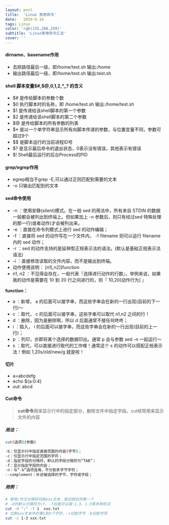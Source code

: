 ```yaml
---
layout: post
title:  'Linux 常用命令'
date:   2019-6-14
tags: Linux
color: 'rgb(135,206,250)'
subtitle: 'Linux常用命令汇总'
cover: ''
---
```


#### dirname、basename作用

- 去除路径最后一级，即/home/test.sh 输出:/home 
- 输出路径最后一级，即/home/test.sh 输出:test.sh
####  shell 脚本变量$#,$@,$0,$1,$2,$*,$,$? 的含义
- $# 是传给脚本的参数个数
- $0 执行脚本时的名称，即 /home/test.sh  输出:/home/test.sh
- $1 是传递给该shell脚本的第一个参数
- $2 是传递给该shell脚本的第二个参数
- $@ 是传给脚本的所有参数的列表
- $* 是以一个单字符串显示所有向脚本传递的参数，与位置变量不同，参数可超过9个
- $$ 是脚本运行的当前进程ID号
- $? 是显示最后命令的退出状态，0表示没有错误，其他表示有错误
- $! Shell最后运行的后台Process的PID 
#### grep/egrep作用

- egrep相当于grep -E,可以通过正则匹配到需要的文本
- -o 只输出匹配到的文本
#### sed命令使用

- -n ：使用安静(silent)模式。在一般 sed 的用法中，所有来自 STDIN 的数据一般都会被列出到终端上。但如果加上 -n 参数后，则只有经过sed 特殊处理的那一行(或者动作)才会被列出来。
- -e ：直接在命令列模式上进行 sed 的动作编辑；
- -f ：直接将 sed 的动作写在一个文件内， -f filename 则可以运行 filename 内的 sed 动作；
- -r ：sed 的动作支持的是延伸型正规表示法的语法。(默认是基础正规表示法语法)
- -i ：直接修改读取的文件内容，而不是输出到终端。
- 动作使用说明： [n1[,n2]]function
- n1, n2 ：不见得会存在，一般代表『选择进行动作的行数』，举例来说，如果我的动作是需要在 10 到 20 行之间进行的，则『 10,20[动作行为] 』

**function：**
- a ：新增， a 的后面可以接字串，而这些字串会在新的一行出现(目前的下一行)～
- c ：取代， c 的后面可以接字串，这些字串可以取代 n1,n2 之间的行！
- d ：删除，因为是删除啊，所以 d 后面通常不接任何咚咚；
- i ：插入， i 的后面可以接字串，而这些字串会在新的一行出现(目前的上一行)；
- p ：列印，亦即将某个选择的数据印出。通常 p 会与参数 sed -n 一起运行～
- s ：取代，可以直接进行取代的工作哩！通常这个 s 的动作可以搭配正规表示法！例如 1,20s/old/new/g 就是啦！
#### 切片

- a=abcdefg
- echo ${a:0:4}
- out: abcd

#### Cut命令

> **cut命令**用来显示行中的指定部分，删除文件中指定字段。cut经常用来显示文件的内容

##### 用法：

```bash
cut(选项)(参数)

-b：仅显示行中指定直接范围的内容(字节)；
-c：仅显示行中指定范围的字符；
-d：指定字段的分隔符，默认的字段分隔符为“TAB”；
-f：显示指定字段的内容；
-n：与“-b”选项连用，不分割多字节字符；
--complement：补足被选择的字节、字符或字段；
```

##### 用例：

```bash
# 使用;作文分隔符切割xxx文本，取切割后的第一个
# -d的默认分隔符为\t，-f后面可以接:1,3、1-3等多种形式
cut -d ";" -f 1  xxx.txt
# 切割xxx文本中的第1到3个字符，-c切割字节 -b切割字符
cut -c 1-3 xxx.txt
```




